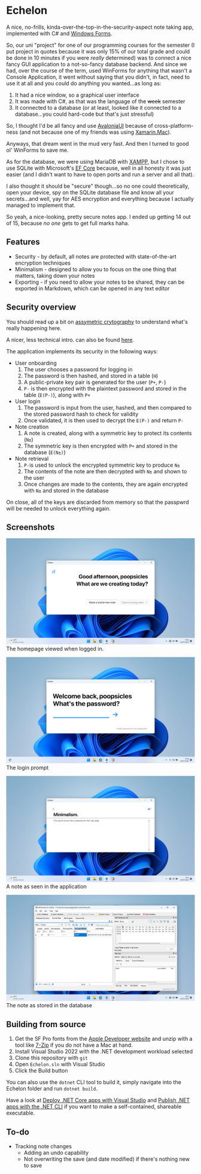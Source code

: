 # Echelon

A nice, no-frills, kinda-over-the-top-in-the-security-aspect note taking app, implemented with C# and [Windows Forms](https://docs.microsoft.com/en-us/dotnet/desktop/winforms/overview/?view=netdesktop-6.0#introduction).

So, our uni "project" for one of our programming courses for the semester (I put project in quotes because it was only 15% of our total grade and could be done in 10 minutes if you were *really* determined) was to connect a nice fancy GUI application to a not-so-fancy database backend. And since we had, over the course of the term, used WinForms for anything that wasn't a Console Application, it went without saying that you didn't, in fact, need to use it at all and you could do anything you wanted...as long as:

1. It had a nice window, so a graphical user interface
2. It was made with C#, as that was the language of the ~~week~~ semester
3. It connected to a database (or at least, looked like it connected to a database...you could hard-code but that's just stressful)

So, I thought I'd be all fancy and use [AvaloniaUI](https://avaloniaui.net/) because of cross-platform-ness (and not because one of my friends was using [Xamarin.Mac](https://visualstudio.microsoft.com/vs/mac/xamarin/)).

Anyways, that dream went in the mud very fast.
And then I turned to good ol' WinForms to save me.

As for the database, we were using MariaDB with [XAMPP](https://www.apachefriends.org/), but I chose to use SQLite with Microsoft's [EF Core](https://docs.microsoft.com/en-us/ef/core/) because, well in all honesty it was just easier (and I didn't want to have to open ports and run a server and all that).

I also thought it should be "secure" though...so no one could theoretically, open your device, spy on the SQLite database file and know all your secrets...and well, yay for AES encryption and everything because I actually managed to implement that.

So yeah, a nice-looking, pretty secure notes app.
I ended up getting 14 out of 15, because *no one* gets to get full marks haha.

## Features

- Security - by default, all notes are protected with state-of-the-art encryption techniques
- Minimalism - designed to allow you to focus on the one thing that matters, taking down your notes
- Exporting - if you need to allow your notes to be shared, they can be exported in Markdown, which can be opened in any text editor

## Security overview

You should read up a bit on [assymetric crytography](https://en.wikipedia.org/wiki/Public-key_cryptography) to understand what's really happening here.

A nicer, less technical intro. can also be found [here](https://www.techtarget.com/searchsecurity/definition/asymmetric-cryptography).

The application implements its security in the following ways:

- User onboarding
  1. The user chooses a password for logging in
  2. The password is then hashed, and stored in a table (`H`)
  3. A public-private key pair is generated for the user (`P+`, `P-`)
  4. `P-` is then encrypted with the plaintext password and stored in the table (`E(P-)`), along with `P+`
- User login
  1. The password is input from the user, hashed, and then compared to the stored password hash to check for validity
  2. Once validated, it is then used to decrypt the `E(P-)` and return `P-`
- Note creation
  1. A note is created, along with a symmetric key to protect its contents (`N±`)
  2. The symmetric key is then encrypted with `P+` and stored in the database (`E(N±)`)
- Note retrieval
  1. `P-`is used to unlock the encrypted symmetric key to produce `N±`
  2. The contents of the note are then decrypted with `N±` and shown to the user
  3. Once changes are made to the contents, they are again encrypted with `N±` and stored in the database

On close, all of the keys are discarded from memory so that the passpwrd will be needed to unlock everything again.

## Screenshots

![Homepage](images/home.png)
The homepage viewed when logged in.

![Logging in](images/login.png)
The login prompt

![Taking a note](images/note.png)
A note as seen in the application

![Encrypted data](images/sql.png)
The note as stored in the database

## Building from source

1. Get the SF Pro fonts from the [Apple Developer website](https://devimages-cdn.apple.com/design/resources/download/SF-Pro.dmg) and unzip with a tool like [7-Zip](https://www.7-zip.org/download.html) if you do not have a Mac at hand.
2. Install Visual Studio 2022 with the .NET development workload selected
3. Clone this repository with `git`
4. Open `Echelon.sln` with Visual Studio
5. Click the Build button

You can also use the `dotnet` CLI tool to build it, simply navigate into the Echelon folder and run `dotnet build`.

Have a look at [Deploy .NET Core apps with Visual Studio](https://docs.microsoft.com/en-us/dotnet/core/deploying/deploy-with-vs?tabs=vs156) and [Publish .NET apps with the .NET CLI](https://docs.microsoft.com/en-us/dotnet/core/deploying/deploy-with-cli) if you want to make a self-contained, shareable executable.

## To-do

- Tracking note changes
  - Adding an undo capability
  - Not overwriting the save (and date modified) if there's nothing new to save
